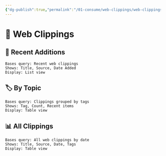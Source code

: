 ```yaml
---
{"dg-publish":true,"permalink":"/01-consume/web-clippings/web-clippings/","title":"🔗 Web Clippings","tags":["web-clippings","articles","folder-note"],"created":"2025-07-26","updated":"2025-07-26"}
---
```



# 🔗 Web Clippings

## 📰 Recent Additions

```
Bases query: Recent web clippings
Shows: Title, Source, Date Added
Display: List view
```

## 🏷️ By Topic

```
Bases query: Clippings grouped by tags
Shows: Tag, Count, Recent items
Display: Table view
```

## 📊 All Clippings

```
Bases query: All web clippings by date
Shows: Title, Source, Date, Tags
Display: Table view
```